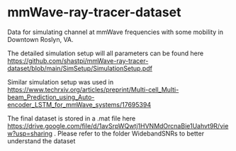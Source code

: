 # mmWave-ray-tracer-dataset
Data for simulating channel at mmWave frequencies with some mobility in Downtown Roslyn, VA.

The detailed simulation setup will all parameters can be found here https://github.com/shastpi/mmWave-ray-tracer-dataset/blob/main/SimSetup/SimulationSetup.pdf


Similar simulation setup was used in https://www.techrxiv.org/articles/preprint/Multi-cell_Multi-beam_Prediction_using_Auto-encoder_LSTM_for_mmWave_systems/17695394

The final dataset is stored in a .mat file here https://drive.google.com/file/d/1avSrpWQwtj1HVNMdOrcnaBie1Uahvt9R/view?usp=sharing .
Please refer to the folder WidebandSNRs to better understand the dataset

